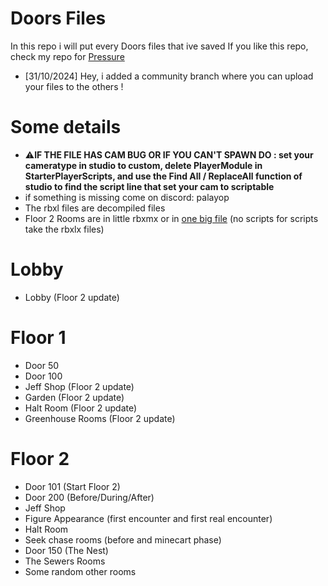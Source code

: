 # Doors Files
In this repo i will put every Doors files that ive saved
If you like this repo, check my repo for [Pressure](https://github.com/Palayop7239/PressureFiles)
- [31/10/2024] Hey, i added a community branch where you can upload your files to the others !
# Some details
- ⚠️**IF THE FILE HAS CAM BUG OR IF YOU CAN'T SPAWN DO : set your cameratype in studio to custom, delete PlayerModule in StarterPlayerScripts, and use the Find All / ReplaceAll function of studio to find the script line that set your cam to scriptable**
- if something is missing come on discord: palayop
- The rbxl files are decompiled files
- Floor 2 Rooms are in little rbxmx or in [one big file]([https://github.com/Palayop7239/DoorsFiles/blob/main/all%20my%20floor%202%20rooms%20fr.rbxl](https://github.com/Palayop7239/DoorsFiles/blob/main/floor2/all%20my%20floor%202%20rooms%20fr.rbxl)) (no scripts for scripts take the rbxlx files)

# Lobby
- Lobby (Floor 2 update)
  
# Floor 1
- Door 50
- Door 100
- Jeff Shop (Floor 2 update)
- Garden (Floor 2 update)
- Halt Room (Floor 2 update)
- Greenhouse Rooms (Floor 2 update)
  
# Floor 2
- Door 101 (Start Floor 2)
- Door 200 (Before/During/After)
- Jeff Shop
- Figure Appearance (first encounter and first real encounter)
- Halt Room
- Seek chase rooms (before and minecart phase)
- Door 150 (The Nest)
- The Sewers Rooms
- Some random other rooms
